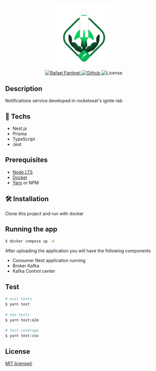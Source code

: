 <p align="center">
  <img src="logo.svg" alt="Ignite" width="180"/>
</p>
<p align="center">
     <a href="https://br.linkedin.com/in/rafael-de-oliveira-fantinel-5246a2187">
      <img alt="Rafael Fantinel" src="https://img.shields.io/badge/Rafael%20Fantinel-Linkedin-brightgreen" />
     </a>
     <a href="https://github.com/RafaelFantinel">
       <img alt="Github" src="https://img.shields.io/static/v1?label=RafaelFantinel&message=%20&color=f5f5f5&logo=github">
     </a>
      <img alt="License" src="https://img.shields.io/badge/license-MIT-01B755">
     </a>
   </a>

</p>

## Description

Notifications service developed in rocketseat's ignite-lab

## 🚀 Techs

- Nest.js
- Prisma
- TypeScript
- Jest

## Prerequisites

- [Node LTS](https://nodejs.org/en/)
- [Docker](https://www.docker.com/)
- [Yarn](https://yarnpkg.com/) or NPM

## 🛠 Installation

Clone this project and run with docker

## Running the app

```bash
$ docker compose up -d
```

After uploading the application you will have the following components

- Consumer Nest application running
- Broker Kafka
- Kafka Control center

## Test

```bash
# unit tests
$ yarn test

# e2e tests
$ yarn test:e2e

# test coverage
$ yarn test:cov
```

## License

[MIT licensed](LICENSE).
